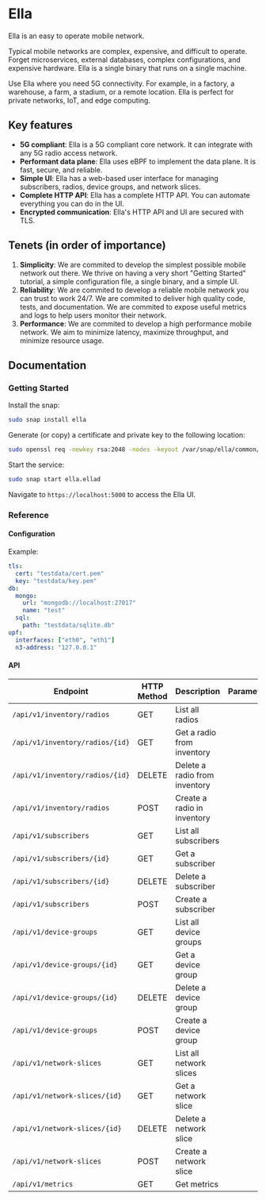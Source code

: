 # Ella

Ella is an easy to operate mobile network.

Typical mobile networks are complex, expensive, and difficult to operate. Forget microservices, external databases, complex configurations, and expensive hardware. Ella is a single binary that runs on a single machine.

Use Ella where you need 5G connectivity. For example, in a factory, a warehouse, a farm, a stadium, or a remote location. Ella is perfect for private networks, IoT, and edge computing.

## Key features

* **5G compliant**: Ella is a 5G compliant core network. It can integrate with any 5G radio access network.
* **Performant data plane**: Ella uses eBPF to implement the data plane. It is fast, secure, and reliable.
* **Simple UI**: Ella has a web-based user interface for managing subscribers, radios, device groups, and network slices.
* **Complete HTTP API**: Ella has a complete HTTP API. You can automate everything you can do in the UI.
* **Encrypted communication**: Ella's HTTP API and UI are secured with TLS.

## Tenets (in order of importance)

1. **Simplicity**: We are commited to develop the simplest possible mobile network out there. We thrive on having a very short "Getting Started" tutorial, a simple configuration file, a single binary, and a simple UI.
2. **Reliability**: We are commited to develop a reliable mobile network you can trust to work 24/7. We are commited to deliver high quality code, tests, and documentation. We are commited to expose useful metrics and logs to help users monitor their network.
3. **Performance**: We are commited to develop a high performance mobile network. We aim to minimize latency, maximize throughput, and minimize resource usage. 

## Documentation

### Getting Started

Install the snap:

```bash
sudo snap install ella
```

Generate (or copy) a certificate and private key to the following location:
```bash
sudo openssl req -newkey rsa:2048 -nodes -keyout /var/snap/ella/common/key.pem -x509 -days 1 -out /var/snap/ella/common/cert.pem -subj "/CN=example.com"
```

Start the service:
```bash
sudo snap start ella.ellad
```

Navigate to `https://localhost:5000` to access the Ella UI.

### Reference

#### Configuration

Example:

```yaml
tls:
  cert: "testdata/cert.pem"
  key: "testdata/key.pem"
db:
  mongo:
    url: "mongodb://localhost:27017"
    name: "test"
  sql:
    path: "testdata/sqlite.db"
upf:
  interfaces: ["eth0", "eth1"]
  n3-address: "127.0.0.1"
```

#### API

| Endpoint                        | HTTP Method | Description                   | Parameters |
| ------------------------------- | ----------- | ----------------------------- | ---------- |
| `/api/v1/inventory/radios`      | GET         | List all radios               |            |
| `/api/v1/inventory/radios/{id}` | GET         | Get a radio from inventory    |            |
| `/api/v1/inventory/radios/{id}` | DELETE      | Delete a radio from inventory |            |
| `/api/v1/inventory/radios`      | POST        | Create a radio in inventory   |            |
| `/api/v1/subscribers`           | GET         | List all subscribers          |            |
| `/api/v1/subscribers/{id}`      | GET         | Get a subscriber              |            |
| `/api/v1/subscribers/{id}`      | DELETE      | Delete a subscriber           |            |
| `/api/v1/subscribers`           | POST        | Create a subscriber           |            |
| `/api/v1/device-groups`         | GET         | List all device groups        |            |
| `/api/v1/device-groups/{id}`    | GET         | Get a device group            |            |
| `/api/v1/device-groups/{id}`    | DELETE      | Delete a device group         |            |
| `/api/v1/device-groups`         | POST        | Create a device group         |            |
| `/api/v1/network-slices`        | GET         | List all network slices       |            |
| `/api/v1/network-slices/{id}`   | GET         | Get a network slice           |            |
| `/api/v1/network-slices/{id}`   | DELETE      | Delete a network slice        |            |
| `/api/v1/network-slices`        | POST        | Create a network slice        |            |
| `/api/v1/metrics`               | GET         | Get metrics                   |            |
